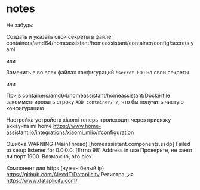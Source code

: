 # notes
Не забудь:

Создать и указать свои секреты в файле containers/amd64/homeassistant/homeassistant/container/config/secrets.yaml

или

Заменить в во всех файлах конфигураций `!secret FOO` на свои секреты

или

При в containers/amd64/homeassistant/homeassistant/Dockerfile закомментировать строку `ADD container/ /`, что бы получить чистую конфигурацию

Настройка устройств xiaomi теперь происходит через привязку аккаунта mi home https://www.home-assistant.io/integrations/xiaomi_miio/#configuration

Ошибка WARNING (MainThread) [homeassistant.components.ssdp] Failed to setup listener for 0.0.0.0: [Errno 98] Address in use
Проверьте, не занят ли порт 1900. Возможно, это plex

Компонент для https (нужен белый ip) 
https://github.com/AlexxIT/Dataplicity
Регистрация https://www.dataplicity.com/